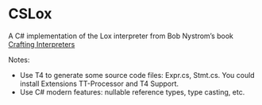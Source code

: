 # CSLox
A C# implementation of the Lox interpreter from Bob Nystrom’s book [Crafting Interpreters](https://craftinginterpreters.com)

Notes:
* Use T4 to generate some source code files: Expr.cs, Stmt.cs. You could install Extensions TT-Processor and T4 Support.
* Use C# modern features: nullable reference types, type casting, etc.
